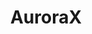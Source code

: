 ---
layout: default
description: Auroral data and tools for researchers and citizen scientists
shortname: auroraX
timestamp: Fri, 04 Feb 2022 17:07:24 GMT
title: AuroraX
tool/software: AuroraX
uuid: be39f14b-0e5a-4b49-86fd-90dddfe94fd1
website_link: https://aurorax.space/
---